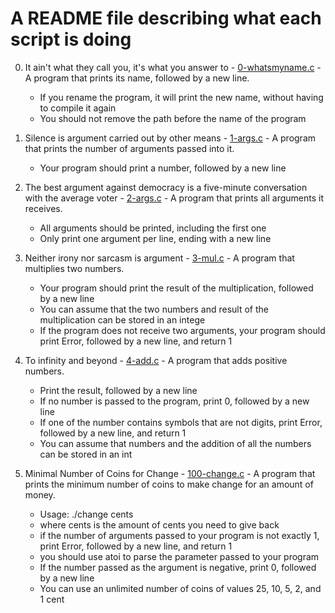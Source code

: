 # A README file describing what each script is doing

0. It ain't what they call you, it's what you answer to - [0-whatsmyname.c](./0-whatsmyname.c) - A program that prints its name, followed by a new line.
	* If you rename the program, it will print the new name, without having to compile it again
	* You should not remove the path before the name of the program

1. Silence is argument carried out by other means - [1-args.c](./1-args.c) - A program that prints the number of arguments passed into it.
	* Your program should print a number, followed by a new line

2. The best argument against democracy is a five-minute conversation with the average voter - [2-args.c](./2-args.c) - A program that prints all arguments it receives.
	* All arguments should be printed, including the first one
	* Only print one argument per line, ending with a new line

3. Neither irony nor sarcasm is argument - [3-mul.c](./3-mul.c) - A program that multiplies two numbers.
	* Your program should print the result of the multiplication, followed by a new line
	* You can assume that the two numbers and result of the multiplication can be stored in an intege
	* If the program does not receive two arguments, your program should print Error, followed by a new line, and return 1

4. To infinity and beyond - [4-add.c](./4-add.c) - A program that adds positive numbers.
	* Print the result, followed by a new line
	* If no number is passed to the program, print 0, followed by a new line
	* If one of the number contains symbols that are not digits, print Error, followed by a new line, and return 1
	* You can assume that numbers and the addition of all the numbers can be stored in an int

5. Minimal Number of Coins for Change - [100-change.c](./100-change.c) - A program that prints the minimum number of coins to make change for an amount of money.
	* Usage: ./change cents
	* where cents is the amount of cents you need to give back
	* if the number of arguments passed to your program is not exactly 1, print Error, followed by a new line, and return 1
	* you should use atoi to parse the parameter passed to your program
	* If the number passed as the argument is negative, print 0, followed by a new line
	* You can use an unlimited number of coins of values 25, 10, 5, 2, and 1 cent
